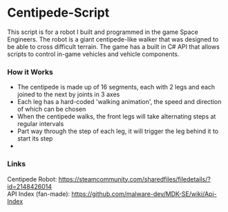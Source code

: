 # Centipede-Script

This script is for a robot I built and programmed in the game Space Engineers. The robot is a giant centipede-like walker that was designed to be able to cross difficult terrain. The game has a built in C# API that allows scripts to control in-game vehicles and vehicle components.

### How it Works
- The centipede is made up of 16 segments, each with 2 legs and each joined to the next by joints in 3 axes
- Each leg has a hard-coded 'walking animation', the speed and direction of which can be chosen
- When the centipede walks, the front legs will take alternating steps at regular intervals
- Part way through the step of each leg, it will trigger the leg behind it to start its step
- 

### Links
Centipede Robot: https://steamcommunity.com/sharedfiles/filedetails/?id=2148426014  
API Index (fan-made): https://github.com/malware-dev/MDK-SE/wiki/Api-Index
